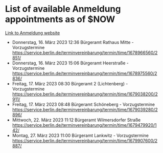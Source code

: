 # List of available Anmeldung appointments as of $NOW
[Link to Anmeldung website](https://service.berlin.de/terminvereinbarung/termin/tag.php?termin=1&anliegen[]=120686&dienstleisterlist=122210,122217,327316,122219,327312,122227,327314,122231,327346,122243,327348,122254,122252,329742,122260,329745,122262,329748,122271,327278,122273,327274,122277,327276,330436,122280,327294,122282,327290,122284,327292,122291,327270,122285,327266,122286,327264,122296,327268,150230,329760,122297,327286,122294,327284,122312,329763,122314,329775,122304,327330,122311,327334,122309,327332,317869,122281,327352,122279,329772,122283,122276,327324,122274,327326,122267,329766,122246,327318,122251,327320,122257,327322,122208,327298,122226,327300&herkunft=http%3A%2F%2Fservice.berlin.de%2Fdienstleistung%2F120686%2F)
- Donnerstag, 16. März 2023 12:36 Bürgeramt Rathaus Mitte - Vorzugstermine https://service.berlin.de/terminvereinbarung/termin/time/1678966560/2851/
- Donnerstag, 16. März 2023 15:06 Bürgeramt Heerstraße - Vorzugstermine https://service.berlin.de/terminvereinbarung/termin/time/1678975560/2836/
- Freitag, 17. März 2023 08:30 Bürgeramt 2 (Lichtenberg) - Vorzugstermine https://service.berlin.de/terminvereinbarung/termin/time/1679038200/2911/
- Freitag, 17. März 2023 08:48 Bürgeramt Schöneberg - Vorzugstermine https://service.berlin.de/terminvereinbarung/termin/time/1679039280/2896/
- Mittwoch, 22. März 2023 11:12 Bürgeramt Wilmersdorfer Straße https://service.berlin.de/terminvereinbarung/termin/time/1679479920/142/
- Montag, 27. März 2023 11:00 Bürgeramt Lankwitz - Vorzugstermine https://service.berlin.de/terminvereinbarung/termin/time/1679907600/2887/
